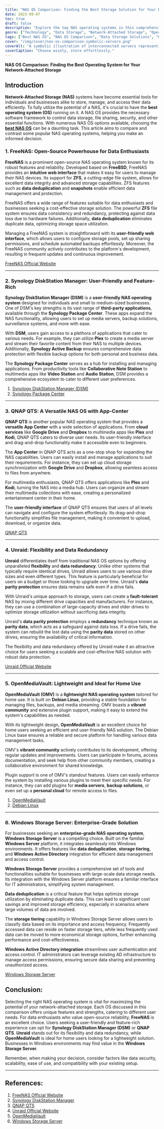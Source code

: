 ```yaml
---
title: "NAS OS Comparison: Finding the Best Storage Solution for Your Data Needs"
date: 2023-09-07
toc: true
draft: false
description: "Explore the top NAS operating systems in this comprehensive comparison to discover the perfect solution for your data storage requirements."
genre: ["Technology", "Data Storage", "Network-Attached Storage", "Operating Systems", "Data Management", "IT Solutions", "File Sharing", "Data Security", "Cloud Storage", "Backup Solutions"]
tags: ["Best NAS OS", "NAS OS Comparison", "Data Storage Solutions", "Open-Source NAS OS", "User-Friendly NAS OS", "Data Redundancy", "Home NAS", "Enterprise NAS", "Windows Storage Server", "NAS OS Features", "NAS OS", "Network-Attached Storage", "Operating Systems", "Data Storage", "Data Management", "File Sharing", "Data Security", "Cloud Storage", "Backup Solutions", "IT Solutions"]
cover: "/img/cover/nas-os-comparison-symbolic-servers.png"
coverAlt: "A symbolic illustration of interconnected servers representing NAS OS options for data management."
coverCaption: "Choose wisely, store effortlessly."
---
```


**NAS OS Comparison: Finding the Best Operating System for Your Network-Attached Storage**

## Introduction

**Network-Attached Storage (NAS)** systems have become essential tools for individuals and businesses alike to store, manage, and access their data efficiently. To fully utilize the potential of a NAS, it's crucial to have the **best operating system (OS)** running on it. A NAS OS provides the necessary software framework to control data storage, file sharing, security, and other essential functions. With numerous NAS OS options available, choosing the [**best NAS OS**](https://simeononsecurity.com/articles/truenas-vs-unraid-what-is-the-best-nas-operating-system-and-platform/) can be a daunting task. This article aims to compare and contrast some popular NAS operating systems, helping you make an informed decision.


### **1. FreeNAS: Open-Source Powerhouse for Data Enthusiasts**

**FreeNAS** is a prominent open-source NAS operating system known for its robust features and reliability. Developed based on **FreeBSD**, FreeNAS provides an **intuitive web interface** that makes it easy for users to manage their NAS devices. Its support for **ZFS**, a cutting-edge file system, allows for excellent data integrity and advanced storage capabilities. ZFS features such as **data deduplication** and **snapshots** enable efficient data management and protection.

FreeNAS offers a wide range of features suitable for data enthusiasts and businesses seeking a cost-effective storage solution. The powerful **ZFS** file system ensures data consistency and redundancy, protecting against data loss due to hardware failures. Additionally, **data deduplication** eliminates duplicate data, optimizing storage space utilization.

Managing a FreeNAS system is straightforward with its **user-friendly web interface**, which allows users to configure storage pools, set up sharing permissions, and schedule automated backups effortlessly. Moreover, the FreeNAS community actively contributes to the platform's development, resulting in frequent updates and continuous improvement.

[FreeNAS Official Website](https://www.freenas.org/)

______

### **2. Synology DiskStation Manager: User-Friendly and Feature-Rich**

**Synology DiskStation Manager (DSM)** is a **user-friendly NAS operating system** designed for individuals and small to medium-sized businesses. One of DSM's key strengths is its vast range of **third-party applications**, available through the **Synology Package Center**. These apps expand the NAS functionality, allowing users to set up media servers, backup solutions, surveillance systems, and more with ease.

With **DSM**, users gain access to a plethora of applications that cater to various needs. For example, they can utilize **Plex** to create a media server and stream their favorite content from their NAS to multiple devices. Additionally, **Synology Active Backup** ensures comprehensive data protection with flexible backup options for both personal and business data.

The **Synology Package Center** serves as a hub for installing and managing applications. From productivity tools like **Collaborative Note Station** to multimedia apps like **Video Station** and **Audio Station**, DSM provides a comprehensive ecosystem to cater to different user preferences.

1. [Synology DiskStation Manager (DSM)](https://www.synology.com/en-global/dsm)
2. [Synology Package Center](https://www.synology.com/en-global/dsm/packages)

______

### **3. QNAP QTS: A Versatile NAS OS with App-Center**

**QNAP QTS** is another popular NAS operating system that provides a **versatile App Center** with a wide selection of applications. From **cloud services** like **Google Drive** and **Dropbox** to multimedia apps like **Plex** and **Kodi**, QNAP QTS caters to diverse user needs. Its user-friendly interface and drag-and-drop functionality make it accessible even to beginners.

The **App Center** in QNAP QTS acts as a one-stop shop for expanding the NAS capabilities. Users can easily install and manage applications to suit their requirements. For instance, they can set up cloud storage synchronization with **Google Drive** and **Dropbox**, allowing seamless access to files from anywhere.

For multimedia enthusiasts, QNAP QTS offers applications like **Plex** and **Kodi**, turning the NAS into a media hub. Users can organize and stream their multimedia collections with ease, creating a personalized entertainment center in their home.

The **user-friendly interface** of QNAP QTS ensures that users of all levels can navigate and configure the system effortlessly. Its drag-and-drop functionality simplifies file management, making it convenient to upload, download, or organize data.

[QNAP QTS](https://www.qnap.com/qts/5.0/en-us/)
______

### **4. Unraid: Flexibility and Data Redundancy**

**Unraid** differentiates itself from traditional NAS OS options by offering unparalleled **flexibility** and **data redundancy**. Unlike other systems that typically require identical drives, Unraid allows users to use various drive sizes and even different types. This feature is particularly beneficial for users on a budget or those looking to upgrade over time. Unraid's **data parity protection** ensures data remains safe even if a drive fails.

With Unraid's unique approach to storage, users can create a **fault-tolerant** NAS by mixing different drive capacities and manufacturers. For instance, they can use a combination of large-capacity drives and older drives to optimize storage utilization without sacrificing data integrity.

Unraid's **data parity protection** employs a **redundancy** technique known as **parity data**, which acts as a safeguard against data loss. If a drive fails, the system can rebuild the lost data using the **parity data** stored on other drives, ensuring the availability of critical information.

The flexibility and data redundancy offered by Unraid make it an attractive choice for users seeking a scalable and cost-effective NAS solution with robust data protection.

[Unraid Official Website](https://unraid.net/)
______

### **5. OpenMediaVault: Lightweight and Ideal for Home Use**

**OpenMediaVault (OMV)** is a **lightweight NAS operating system** tailored for home use. It is built on **Debian Linux**, providing a stable foundation for managing files, backups, and media streaming. OMV boasts a **vibrant community** and extensive plugin support, making it easy to extend the system's capabilities as needed.

With its lightweight design, **OpenMediaVault** is an excellent choice for home users seeking an efficient and user-friendly NAS solution. The Debian Linux base ensures a reliable and secure platform for handling various data management tasks.

OMV's **vibrant community** actively contributes to its development, offering regular updates and improvements. Users can participate in forums, access documentation, and seek help from other community members, creating a collaborative environment for shared knowledge.

Plugin support is one of OMV's standout features. Users can easily enhance the system by installing various plugins to meet their specific needs. For instance, they can add plugins for **media servers**, **backup solutions**, or even set up a **personal cloud** for remote access to files.

1. [OpenMediaVault](https://www.openmediavault.org/)
2. [Debian Linux](https://www.debian.org/)
______

### **6. Windows Storage Server: Enterprise-Grade Solution**

For businesses seeking an **enterprise-grade NAS operating system**, **Windows Storage Server** is a compelling choice. Built on the familiar **Windows Server** platform, it integrates seamlessly into Windows environments. It offers features like **data deduplication**, **storage tiering**, and **Windows Active Directory** integration for efficient data management and access control.

**Windows Storage Server** provides a comprehensive set of tools and functionalities suitable for businesses with large-scale data storage needs. Its integration with the Windows Server platform ensures a familiar interface for IT administrators, simplifying system management.

**Data deduplication** is a critical feature that helps optimize storage utilization by eliminating duplicate data. This can lead to significant cost savings and improved storage efficiency, especially in scenarios where large volumes of data are involved.

The **storage tiering** capability in Windows Storage Server allows users to classify data based on its importance and access frequency. Frequently accessed data can reside on faster storage tiers, while less frequently used data can be moved to more economical storage options, further enhancing performance and cost-effectiveness.

**Windows Active Directory integration** streamlines user authentication and access control. IT administrators can leverage existing AD infrastructure to manage access permissions, ensuring secure data sharing and preventing unauthorized access.

[Windows Storage Server](https://learn.microsoft.com/en-us/windows-server/storage/storage)



## **Conclusion:**

Selecting the right NAS operating system is vital for maximizing the potential of your network-attached storage. Each OS discussed in this comparison offers unique features and strengths, catering to different user needs. For data enthusiasts who value open-source reliability, **FreeNAS** is an excellent choice. Users seeking a user-friendly and feature-rich experience can opt for **Synology DiskStation Manager (DSM)** or **QNAP QTS**. **Unraid** stands out for its flexibility and data redundancy, while **OpenMediaVault** is ideal for home users looking for a lightweight solution. Businesses in Windows environments may find value in the **Windows Storage Server**.

Remember, when making your decision, consider factors like data security, scalability, ease of use, and compatibility with your existing setup.

______

## **References:**

1. [FreeNAS Official Website](https://www.freenas.org/)
2. [Synology DiskStation Manager](https://www.synology.com/en-global/dsm)
3. [QNAP QTS](https://www.qnap.com/qts/5.0/en-us/)
4. [Unraid Official Website](https://unraid.net/)
5. [OpenMediaVault](https://www.openmediavault.org/)
6. [Windows Storage Server](https://learn.microsoft.com/en-us/windows-server/storage/storage)
